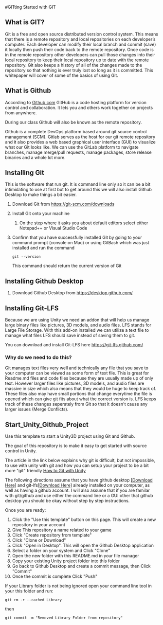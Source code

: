 #GITting Started with GIT

## What is GIT?
Git is a free and open source distributed version control system. This means that there is a remote repository and local repositories on each developer’s computer. Each developer can modify their local branch and commit (save) it locally then push their code back to the remote repository. Once code is in the remote repository other developers can pull those changes into their local repository to keep their local repository up to date with the remote repository. Git also keeps a history of all of the changes made to the repository so that nothing is ever truly lost so long as it is committed. This whitepaper will cover of some of the basics of using Git.

## What is Github
According to [Github.com](https://guides.github.com/activities/hello-world/) GitHub is a code hosting platform for version control and collaboration. It lets you and others work together on projects from anywhere.

During our class Github will also be known as the remote repository.

Github is a complete DevOps platform based around git source control management (SCM). Gitlab serves as the host for our git remote repository and it also provides a web based graphical user interface (GUI) to visualize what our Git looks like. We can use the GitLab platform to navigate branches, manage merge/pull requests, manage packages, store release binaries and a whole lot more.

## Installing Git
This is the software that run git.  It is command line only so it can be a bit intimidating to use at first but to get around this we will also install Github Desktop to make things a bit easier.

1. Download Git from https://git-scm.com/downloads
2. Install Git onto your machine
    1. On the step where it asks you about default editors select either Notepad++ or Visual Studio Code
3. Confirm that you have successfully installed Git by going to your command prompt (console on Mac) or using GitBash which was just installed and run the command

    ```git --version```
    
    This command should return the current version of Git
    
## Installing Github Desktop
1. Download Github Desktop from https://desktop.github.com/

## Installing Git-LFS
Because we are using Unity we need an addon that will help us manage large binary files like pictures, 3D models, and audio files.
LFS stands for Large File Storage.  With this add-on installed we can utilize a text file to manage what files LFS should save instead of saving them to git.

You can download and install Git-LFS here https://git-lfs.github.com/

### Why do we need to do this?
Git manages text files very well and technically any file that you save to your computer can be viewed as some form of text file.  This is great for Readme.md files and code files because they are usually made up of only text.  However larger files like pictures, 3D models, and audio files are massive in size which also means that they would be huge to keep track of.  These files also may have small portions that change everytime the file is opened which can give git fits about what the correct version is.  LFS keeps track of these changes seperately from Git so that it doesn't cause any larger issues (Merge Conflicts). 

## Start_Unity_Github_Project
Use this template to start a Unity3D project using Git and Github. 

The goal of this repository is to make it easy to get started with source control in Unity.  

The article in the link below explains why git is difficult, but not impossible, to use with unity with git and how you can setup your project to be a bit more "git" friendly [How to Git with Unity](https://thoughtbot.com/blog/how-to-git-with-unity)

The following directions assume that you have github desktop [[Download Here]](https://desktop.github.com/) and git-lfs[[Download Here]](https://git-lfs.github.com/) already installed on your computer, as well as having a github account.  I will also assume that if you are familar with git/github and use either the command line or a GUI other that github desktop you should be okay without step by step instructions.

Once you are ready:

1. Click the "Use this template" button on this page. This will create a new repository in your account
2. Give This repository a name related to your game
3. Click "Create repository from template"
4. Click "Clone or Download"
5. Click "Open in Desktop".  This will open the Github Desktop application
6. Select a folder on your system and Click "Clone"
7. Open the new folder with this README.md in your file manager
8. Copy your existing Unity project folder into this folder
9. Go back to Github Desktop and create a commit message, then Click "Commit"
10. Once the commit is complete Click "Push"

If your Library folder is not being ignored open your command line tool in your this folder and run:

`git rm -r --cached Library`

then

`git commit -m "Removed Library Folder from repository"`
